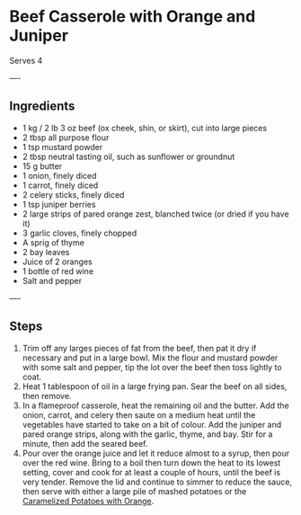 # Beef Casserole with Orange and Juniper

Serves 4

—-

## Ingredients

* 1 kg / 2 lb 3 oz beef (ox cheek, shin, or skirt), cut into large pieces
* 2 tbsp all purpose flour
* 1 tsp mustard powder
* 2 tbsp neutral tasting oil, such as sunflower or groundnut
* 15 g butter
* 1 onion, finely diced
* 1 carrot, finely diced
* 2 celery sticks, finely diced
* 1 tsp juniper berries
* 2 large strips of pared orange zest, blanched twice (or dried if you have it)
* 3 garlic cloves, finely chopped
* A sprig of thyme
* 2 bay leaves
* Juice of 2 oranges
* 1 bottle of red wine
* Salt and pepper

—-

## Steps

1.  Trim off any larges pieces of fat from the beef, then pat it dry if necessary and put in a large bowl. Mix the flour and mustard powder with some salt and pepper, tip the lot over the beef then toss lightly to coat.
2.  Heat 1 tablespoon of oil in a large frying pan. Sear the beef on all sides, then remove.
3.  In a flameproof casserole, heat the remaining oil and the butter. Add the onion, carrot, and celery then saute on a medium heat until the vegetables have started to take on a bit of colour. Add the juniper and pared orange strips, along with the garlic, thyme, and bay. Stir for a minute, then add the seared beef.
4.  Pour over the orange juice and let it reduce almost to a syrup, then pour over the red wine. Bring to a boil then turn down the heat to its lowest setting, cover and cook for at least a couple of hours, until the beef is very tender. Remove the lid and continue to simmer to reduce the sauce, then serve with either a large pile of mashed potatoes or the [Caramelized Potatoes with Orange](https://github.com/EanNewton/Citrus/blob/master/Sides/Caramelized%20Potatoes%20with%20Orange.md).